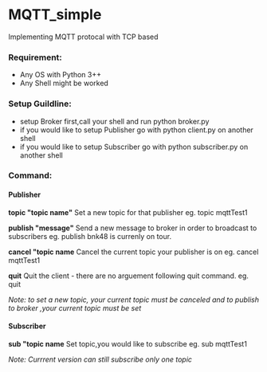# MQTT_simple
Implementing MQTT protocal with TCP based

### Requirement:
  - Any OS with Python 3++
  - Any Shell might be worked
 
### Setup Guildline:
  - setup Broker first,call your shell and run python broker.py
  - if you would like to setup Publisher go with python client.py on another shell
  - if you would like to setup Subscriber go with python subscriber.py on another shell

### Command:

 #### Publisher
  **topic "topic name"**
  Set a new topic for that publisher eg. topic mqttTest1
  
  **publish "message"**
  Send a new message to broker in order to broadcast to subscribers 
  eg. publish bnk48 is currenly on tour.
  
  **cancel "topic name**
  Cancel the current topic your publisher is on eg. cancel mqttTest1
  
  **quit**
  Quit the client - there are no arguement following quit command. eg. quit
  
  _Note: to set a new topic, your current topic must be canceled and to publish to broker ,your current topic must be set_
  
 #### Subscriber
  **sub "topic name**
  Set topic,you would like to subscribe  eg. sub mqttTest1
  
  _Note: Currrent version can still subscribe only one topic_
